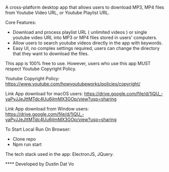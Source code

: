 A cross-platform desktop app that allows users to download MP3, MP4 files from Youtube Video URL, or Youtube Playlist URL.

Core Features:
- Download and process playlist URL ( unlimited videos ) or single youtube video URL into MP3 or MP4 files stored in users' computers.
- Allow users to search youtube videos directly in the app with keywords.
- Easy UI, no complex settings required, users can change the directory that they want to download the files.

This app is 100% free to use. However, users who use this app MUST respect Youtube Copyright Policy. 

Youtube Copyright Policy:
https://www.youtube.com/howyoutubeworks/policies/copyright/

Link App download for macOS users:
https://drive.google.com/file/d/1iQU_-yaPyJJeJttMTdc4Uu6jImMX3GOp/view?usp=sharing

Link App download from Window users:
https://drive.google.com/file/d/1iQU_-yaPyJJeJttMTdc4Uu6jImMX3GOp/view?usp=sharing

To Start Local Run On Browser: 
- Clone repo 
- Npm run start


The tech stack used in the app: ElectronJS, JQuery.

****  Developed by Dustin Dat Vo
